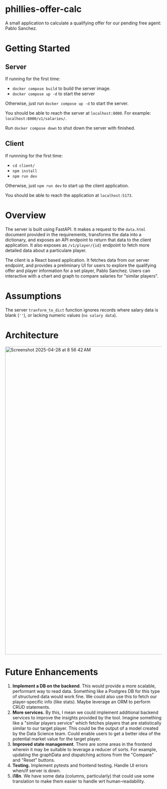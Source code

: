 # phillies-offer-calc
A small application to calculate a qualifying offer for our pending free agent: Pablo Sanchez.

# Getting Started 

## Server

If running for the first time:
* `docker compose build` to build the server image.
* `docker compose up -d` to start the server

Otherwise, just run `docker compose up -d` to start the server.

You should be able to reach the server at `localhost:8000`. 
For example: `localhost:8000/v1/salaries/`.

Run `docker compose down` to shut down the server with finished.

## Client

If runnning for the first time:
* `cd client/`
* `npm install`
* `npm run dev`

Otherwise, just `npm run dev` to start up the client application.

You should be able to reach the application at `localhost:5173`.

# Overview

The server is built using FastAPI. It makes a request to the `data.html` document provided in the requirements, transforms the data into a dictionary, and exposes an API endpoint to return that data to the client application. It also exposes as `/v1/player/{id}` endpoint to fetch more detailed data about a particulare player.

The client is a React based application. It fetches data from our server endpoint, and provides a preliminary UI for users to explore the qualifying offer and player information for a set player, Pablo Sanchez. Users can interactive with a chart and graph to compare salaries for "similar players". 

# Assumptions

The server `tranform_to_dict` function ignores records where salary data is blank (`''`), or lacking numeric values (`no salary data`).

# Architecture

<img width="989" alt="Screenshot 2025-04-28 at 8 56 42 AM" src="https://github.com/user-attachments/assets/8d7ceaae-9411-4114-852e-5c5dd4187bf8" />


# Future Enhancements

1. **Implement a DB on the backend**. This would provide a more scalable, performant way to read data. Something like a Postgres DB for this type of structured data would work fine. We could also use this to fetch our player-specific info (like stats). Maybe leverage an ORM to perform CRUD statements. 
2. **More services.** By this, I mean we could implement additional backend services to improve the insights provided by the tool. Imagine something like a "similar players service" which fetches players that are statistically similar to our target player. This could be the output of a model created by the Data Science team. Could enable users to get a better idea of the potential market value for the target player.
3. **Improved state management**. There are some areas in the frontend wherein it may be suitable to leverage a reducer of sorts. For example, updating the graphData and dispatching actions from the "Compare" and "Reset" buttons.
4. **Testing.** Implement pytests and frontend testing. Handle UI errors when/if server is down. 
5. **i18n**. We have some data (columns, particularly) that could use some translation to make them easier to handle wrt human-readability.


